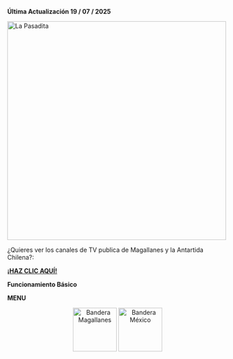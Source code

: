 <b>Última Actualización 19 / 07 / 2025</b>


<p align="Left">
  <img src="https://c4pit4nvodk4.github.io/TvRegionalMagallanes/MENU/PORTADA.png" alt="La Pasadita" width="500"/>
</p>

¿Quieres ver los canales de TV publica de Magallanes y la Antartida Chilena?:

<a href="https://c4pit4nvodk4.github.io/TvRegionalMagallanes/" target="_blank"><b>¡HAZ CLIC AQUÍ!</b></a>

<b>Funcionamiento Básico</b>

<b>MENU</b>


<p align="Center">
  <img src="https://upload.wikimedia.org/wikipedia/commons/8/89/Flag_of_Magallanes_y_la_Ant%C3%A1rtica_Chilena%2C_Chile.svg" alt="Bandera Magallanes" width="100"/>
  <img src="(https://upload.wikimedia.org/wikipedia/commons/thumb/f/fc/Flag_of_Mexico.svg/2560px-Flag_of_Mexico.svg" alt="Bandera México" width="100"/>
</p>
